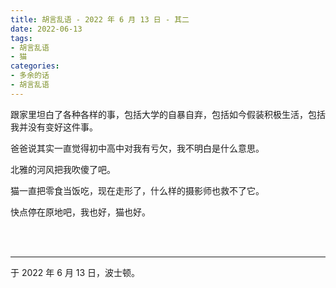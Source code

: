 ```yaml
---
title: 胡言乱语 - 2022 年 6 月 13 日 - 其二
date: 2022-06-13
tags:
- 胡言乱语
- 猫
categories:
- 多余的话
- 胡言乱语
---
```


跟家里坦白了各种各样的事，包括大学的自暴自弃，包括如今假装积极生活，包括我并没有变好这件事。

爸爸说其实一直觉得初中高中对我有亏欠，我不明白是什么意思。

北雅的河风把我吹傻了吧。

猫一直把零食当饭吃，现在走形了，什么样的摄影师也救不了它。

快点停在原地吧，我也好，猫也好。

<br>

<br>

------

于 2022 年 6 月 13 日，波士顿。
